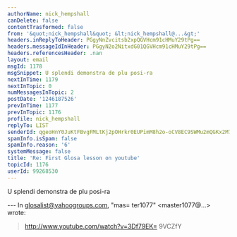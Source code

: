 ```yaml
---
authorName: nick_hempshall
canDelete: false
contentTrasformed: false
from: '&quot;nick_hempshall&quot; &lt;nick_hempshall@...&gt;'
headers.inReplyToHeader: PGgyNnZvcitsb2xpQGVHcm91cHMuY29tPg==
headers.messageIdInHeader: PGgyN2o2NitxdG01QGVHcm91cHMuY29tPg==
headers.referencesHeader: .nan
layout: email
msgId: 1178
msgSnippet: U splendi demonstra de plu posi-ra
nextInTime: 1179
nextInTopic: 0
numMessagesInTopic: 2
postDate: '1246187526'
prevInTime: 1177
prevInTopic: 1176
profile: nick_hempshall
replyTo: LIST
senderId: qgeoHnY0JuKtFBvgFMLtKj2pOHrkr0EUPimM8h2o-oCV8EC9SWMu2mQGKx2M70oyDQ7bt6AfFUVrPooXezIWcmdjV2q4sY5JxgWmkoS-AMx7gcvs
spamInfo.isSpam: false
spamInfo.reason: '6'
systemMessage: false
title: 'Re: First Glosa lesson on youtube'
topicId: 1176
userId: 99268530
---
```


U splendi demonstra de plu posi-ra


--- In glosalist@yahoogroups.com, "mas=
ter1077" <master1077@...> wrote:
>
> http://www.youtube.com/watch?v=3Df79EK=
9VCZfY
>



